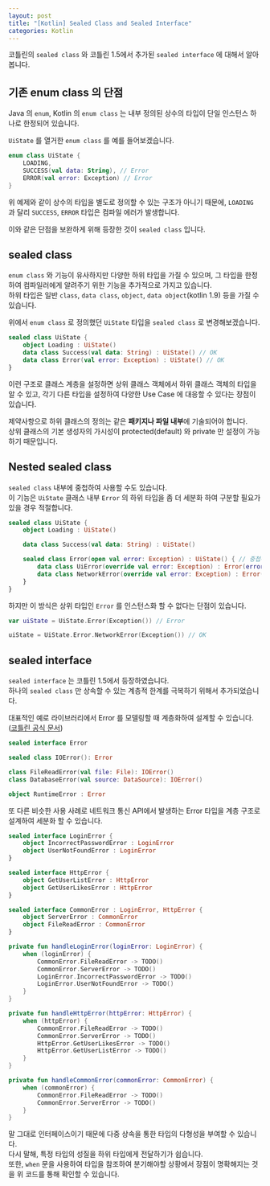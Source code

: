 ```yaml
---
layout: post
title: "[Kotlin] Sealed Class and Sealed Interface"
categories: Kotlin
---
```


코틀린의 `sealed class` 와 코틀린 1.5에서 추가된 `sealed interface` 에 대해서 알아봅니다.

## 기존 enum class 의 단점

Java 의 `enum`, Kotlin 의 `enum class` 는 내부 정의된 상수의 타입이 단일 인스턴스 하나로 한정되어 있습니다.

`UiState` 를 열거한 `enum class` 를 예를 들어보겠습니다.

~~~kotlin
enum class UiState {
    LOADING,
    SUCCESS(val data: String), // Error
    ERROR(val error: Exception) // Error
}
~~~

위 예제와 같이 상수의 타입을 별도로 정의할 수 있는 구조가 아니기 때문에, `LOADING` 과 달리 `SUCCESS`, `ERROR` 타입은 컴파일 에러가 발생합니다.

이와 같은 단점을 보완하게 위해 등장한 것이 `sealed class` 입니다.

## sealed class

`enum class` 와 기능이 유사하지만 다양한 하위 타입을 가질 수 있으며, 그 타입을 한정하여 컴파일러에게 알려주기 위한 기능을 추가적으로 가지고 있습니다.  
하위 타입은 일반 `class`, `data class`, `object`, `data object`(kotlin 1.9) 등을 가질 수 있습니다.  

위에서 `enum class` 로 정의했던 `UiState` 타입을 `sealed class` 로 변경해보겠습니다.

~~~kotlin
sealed class UiState {
    object Loading : UiState()
    data class Success(val data: String) : UiState() // OK
    data class Error(val error: Exception) : UiState() // OK
}
~~~

이런 구조로 클래스 계층을 설정하면 상위 클래스 객체에서 하위 클래스 객체의 타입을 알 수 있고, 각기 다른 타입을 설정하여 다양한 Use Case 에 대응할 수 있다는 장점이 있습니다.

제약사항으로 하위 클래스의 정의는 같은 **패키지나 파일 내부**에 기술되어야 합니다.  
상위 클래스의 기본 생성자의 가시성이 protected(default) 와 private 만 설정이 가능하기 때문입니다.

## Nested sealed class

`sealed class` 내부에 중첩하여 사용할 수도 있습니다.  
이 기능은 `UiState` 클래스 내부 `Error` 의 하위 타입을 좀 더 세분화 하여 구분할 필요가 있을 경우 적절합니다.

~~~kotlin
sealed class UiState {
    object Loading : UiState()

    data class Success(val data: String) : UiState()

    sealed class Error(open val error: Exception) : UiState() { // 중첩된 sealed class 를 사용하여 Error 를 세분화
        data class UiError(override val error: Exception) : Error(error)
        data class NetworkError(override val error: Exception) : Error(error)
    }
}
~~~

하지만 이 방식은 상위 타입인 `Error` 를 인스턴스화 할 수 없다는 단점이 있습니다.

~~~kotlin
var uiState = UiState.Error(Exception()) // Error

uiState = UiState.Error.NetworkError(Exception()) // OK
~~~

## sealed interface

`sealed interface` 는 코틀린 1.5에서 등장하였습니다.  
하나의 `sealed class` 만 상속할 수 있는 계층적 한계를 극복하기 위해서 추가되었습니다.

대표적인 예로 라이브러리에서 Error 를 모델링할 때 계층화하여 설계할 수 있습니다. ([코틀린 공식 문서](https://kotlinlang.org/docs/sealed-classes.html))

~~~kotlin
sealed interface Error

sealed class IOError(): Error

class FileReadError(val file: File): IOError()
class DatabaseError(val source: DataSource): IOError()

object RuntimeError : Error
~~~

또 다른 비슷한 사용 사례로 네트워크 통신 API에서 발생하는 Error 타입을 계층 구조로 설계하여 세분화 할 수 있습니다.

~~~kotlin
sealed interface LoginError {
    object IncorrectPasswordError : LoginError
    object UserNotFoundError : LoginError
}

sealed interface HttpError {
    object GetUserListError : HttpError
    object GetUserLikesError : HttpError
}

sealed interface CommonError : LoginError, HttpError {
    object ServerError : CommonError
    object FileReadError : CommonError
}

private fun handleLoginError(loginError: LoginError) {
    when (loginError) {
        CommonError.FileReadError -> TODO()
        CommonError.ServerError -> TODO()
        LoginError.IncorrectPasswordError -> TODO()
        LoginError.UserNotFoundError -> TODO()
    }
}

private fun handleHttpError(httpError: HttpError) {
    when (httpError) {
        CommonError.FileReadError -> TODO()
        CommonError.ServerError -> TODO()
        HttpError.GetUserLikesError -> TODO()
        HttpError.GetUserListError -> TODO()
    }
}

private fun handleCommonError(commonError: CommonError) {
    when (commonError) {
        CommonError.FileReadError -> TODO()
        CommonError.ServerError -> TODO()
    }
}
~~~

말 그대로 인터페이스이기 때문에 다중 상속을 통한 타입의 다형성을 부여할 수 있습니다.  
다시 말해, 특정 타입의 성질을 하위 타입에게 전달하기가 쉽습니다.  
또한, `when` 문을 사용하여 타입을 참조하여 분기해야할 상황에서 장점이 명확해지는 것을 위 코드를 통해 확인할 수 있습니다.